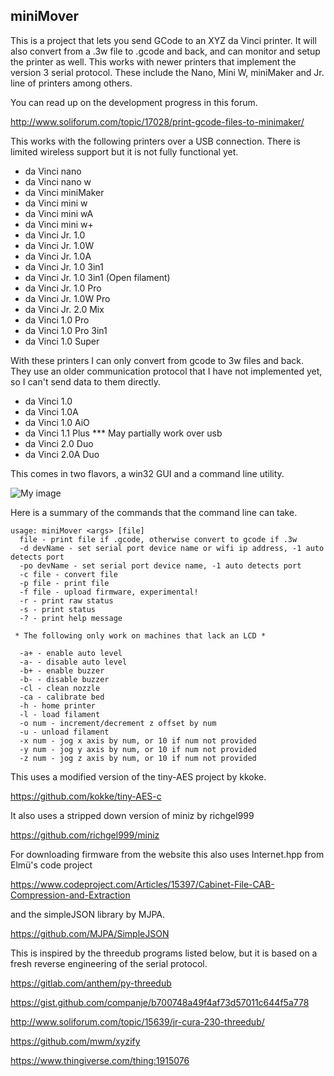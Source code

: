 ## miniMover

This is a project that lets you send GCode to an XYZ da Vinci printer.  It will also convert from a .3w file to .gcode and back, and can monitor and setup the printer as well.  This works with newer printers that implement the version 3 serial protocol. These include the Nano, Mini W, miniMaker and Jr. line of printers among others.

You can read up on the development progress in this forum.

http://www.soliforum.com/topic/17028/print-gcode-files-to-minimaker/

This works with the following printers over a USB connection.  There is limited wireless support but it is not fully functional yet.

   * da Vinci nano  
   * da Vinci nano w
   * da Vinci miniMaker  
   * da Vinci mini w  
   * da Vinci mini wA  
   * da Vinci mini w+  
   * da Vinci Jr. 1.0  
   * da Vinci Jr. 1.0W  
   * da Vinci Jr. 1.0A  
   * da Vinci Jr. 1.0 3in1  
   * da Vinci Jr. 1.0 3in1 (Open filament)  
   * da Vinci Jr. 1.0 Pro  
   * da Vinci Jr. 1.0W Pro  
   * da Vinci Jr. 2.0 Mix  
   * da Vinci 1.0 Pro  
   * da Vinci 1.0 Pro 3in1  
   * da Vinci 1.0 Super  

With these printers I can only convert from gcode to 3w files and back.  They use an older communication protocol that I have not implemented yet, so I can't send data to them directly. 

   * da Vinci 1.0  
   * da Vinci 1.0A  
   * da Vinci 1.0 AiO  
   * da Vinci 1.1 Plus *** May partially work over usb
   * da Vinci 2.0 Duo  
   * da Vinci 2.0A Duo  

This comes in two flavors, a win32 GUI and a command line utility.

![My image](http://soliforum.com/i/?lCv3Sh3.png)

Here is a summary of the commands that the command line can take.

```
usage: miniMover <args> [file]
  file - print file if .gcode, otherwise convert to gcode if .3w
  -d devName - set serial port device name or wifi ip address, -1 auto detects port
  -po devName - set serial port device name, -1 auto detects port
  -c file - convert file
  -p file - print file
  -f file - upload firmware, experimental!
  -r - print raw status
  -s - print status
  -? - print help message

 * The following only work on machines that lack an LCD *

  -a+ - enable auto level
  -a- - disable auto level
  -b+ - enable buzzer
  -b- - disable buzzer
  -cl - clean nozzle
  -ca - calibrate bed
  -h - home printer
  -l - load filament
  -o num - increment/decrement z offset by num
  -u - unload filament
  -x num - jog x axis by num, or 10 if num not provided
  -y num - jog y axis by num, or 10 if num not provided
  -z num - jog z axis by num, or 10 if num not provided
```

This uses a modified version of the tiny-AES project by kkoke.

https://github.com/kokke/tiny-AES-c

It also uses a stripped down version of miniz by richgel999

https://github.com/richgel999/miniz

For downloading firmware from the website this also uses Internet.hpp from Elmü's code project

https://www.codeproject.com/Articles/15397/Cabinet-File-CAB-Compression-and-Extraction

and the simpleJSON library by MJPA.

https://github.com/MJPA/SimpleJSON

This is inspired by the threedub programs listed below, but it is based on a fresh reverse engineering of the serial protocol.

https://gitlab.com/anthem/py-threedub

https://gist.github.com/companje/b700748a49f4af73d57011c644f5a778

http://www.soliforum.com/topic/15639/jr-cura-230-threedub/

https://github.com/mwm/xyzify

https://www.thingiverse.com/thing:1915076
